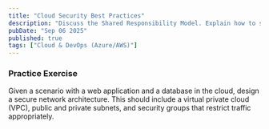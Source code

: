 ```yaml
---
title: "Cloud Security Best Practices"
description: "Discuss the Shared Responsibility Model. Explain how to secure a cloud environment using concepts like Identity and Access Management (IAM), network security groups, and secret management (e.g., Azure Key Vault, AWS Secrets Manager)."
pubDate: "Sep 06 2025"
published: true
tags: ["Cloud & DevOps (Azure/AWS)"]
---
```


### Practice Exercise

Given a scenario with a web application and a database in the cloud, design a secure network architecture. This should include a virtual private cloud (VPC), public and private subnets, and security groups that restrict traffic appropriately.
